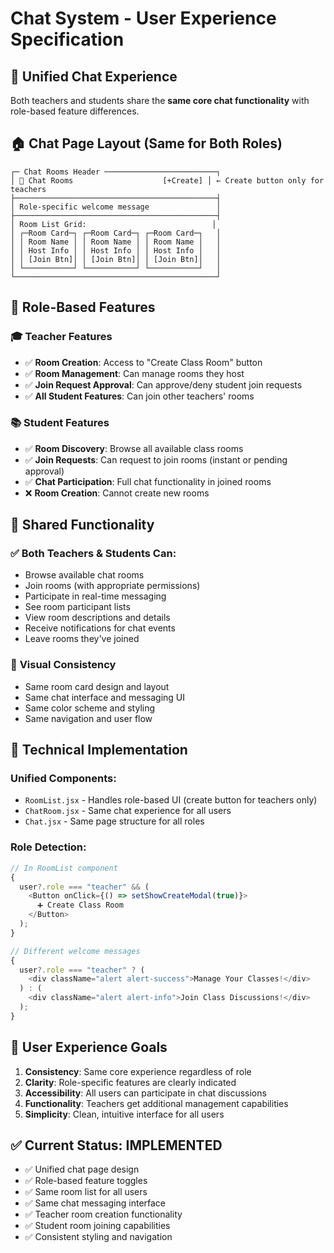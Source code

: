 # Chat System - User Experience Specification

## 🎯 **Unified Chat Experience**

Both teachers and students share the **same core chat functionality** with role-based feature differences.

## 🏠 **Chat Page Layout (Same for Both Roles)**

```
┌─ Chat Rooms Header ─────────────────────────┐
│ 💬 Chat Rooms                    [+Create] │ ← Create button only for teachers
├─────────────────────────────────────────────┤
│ Role-specific welcome message               │
├─────────────────────────────────────────────┤
│ Room List Grid:                            │
│ ┌─Room Card─┐ ┌─Room Card─┐ ┌─Room Card─┐   │
│ │ Room Name │ │ Room Name │ │ Room Name │   │
│ │ Host Info │ │ Host Info │ │ Host Info │   │
│ │ [Join Btn]│ │ [Join Btn]│ │ [Join Btn]│   │
│ └───────────┘ └───────────┘ └───────────┘   │
└─────────────────────────────────────────────┘
```

## 👥 **Role-Based Features**

### 🎓 **Teacher Features**

- ✅ **Room Creation**: Access to "Create Class Room" button
- ✅ **Room Management**: Can manage rooms they host
- ✅ **Join Request Approval**: Can approve/deny student join requests
- ✅ **All Student Features**: Can join other teachers' rooms

### 📚 **Student Features**

- ✅ **Room Discovery**: Browse all available class rooms
- ✅ **Join Requests**: Can request to join rooms (instant or pending approval)
- ✅ **Chat Participation**: Full chat functionality in joined rooms
- ❌ **Room Creation**: Cannot create new rooms

## 🔄 **Shared Functionality**

### ✅ **Both Teachers & Students Can:**

- Browse available chat rooms
- Join rooms (with appropriate permissions)
- Participate in real-time messaging
- See room participant lists
- View room descriptions and details
- Receive notifications for chat events
- Leave rooms they've joined

### 🎨 **Visual Consistency**

- Same room card design and layout
- Same chat interface and messaging UI
- Same color scheme and styling
- Same navigation and user flow

## 🔧 **Technical Implementation**

### **Unified Components:**

- `RoomList.jsx` - Handles role-based UI (create button for teachers only)
- `ChatRoom.jsx` - Same chat experience for all users
- `Chat.jsx` - Same page structure for all roles

### **Role Detection:**

```javascript
// In RoomList component
{
  user?.role === "teacher" && (
    <Button onClick={() => setShowCreateModal(true)}>
      ➕ Create Class Room
    </Button>
  );
}

// Different welcome messages
{
  user?.role === "teacher" ? (
    <div className="alert alert-success">Manage Your Classes!</div>
  ) : (
    <div className="alert alert-info">Join Class Discussions!</div>
  );
}
```

## 🎯 **User Experience Goals**

1. **Consistency**: Same core experience regardless of role
2. **Clarity**: Role-specific features are clearly indicated
3. **Accessibility**: All users can participate in chat discussions
4. **Functionality**: Teachers get additional management capabilities
5. **Simplicity**: Clean, intuitive interface for all users

## ✅ **Current Status: IMPLEMENTED**

- ✅ Unified chat page design
- ✅ Role-based feature toggles
- ✅ Same room list for all users
- ✅ Same chat messaging interface
- ✅ Teacher room creation functionality
- ✅ Student room joining capabilities
- ✅ Consistent styling and navigation
